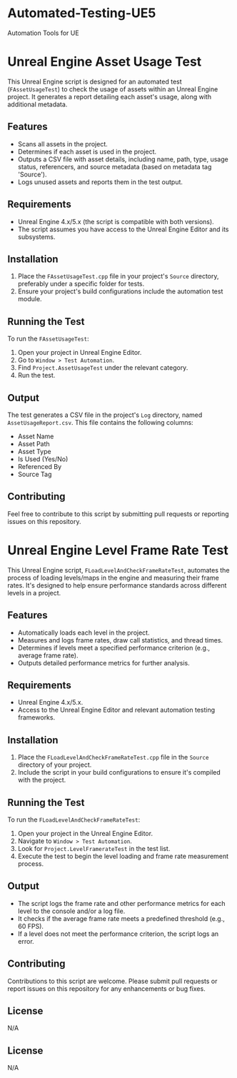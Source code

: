# Automated-Testing-UE5
Automation Tools for UE

# Unreal Engine Asset Usage Test

This Unreal Engine script is designed for an automated test (`FAssetUsageTest`) to check the usage of assets within an Unreal Engine project. It generates a report detailing each asset's usage, along with additional metadata.

## Features

- Scans all assets in the project.
- Determines if each asset is used in the project.
- Outputs a CSV file with asset details, including name, path, type, usage status, referencers, and source metadata (based on metadata tag 'Source').
- Logs unused assets and reports them in the test output.

## Requirements

- Unreal Engine 4.x/5.x (the script is compatible with both versions).
- The script assumes you have access to the Unreal Engine Editor and its subsystems.

## Installation

1. Place the `FAssetUsageTest.cpp` file in your project's `Source` directory, preferably under a specific folder for tests.
2. Ensure your project's build configurations include the automation test module.

## Running the Test

To run the `FAssetUsageTest`:

1. Open your project in Unreal Engine Editor.
2. Go to `Window > Test Automation`.
3. Find `Project.AssetUsageTest` under the relevant category.
4. Run the test.

## Output

The test generates a CSV file in the project's `Log` directory, named `AssetUsageReport.csv`. This file contains the following columns:

- Asset Name
- Asset Path
- Asset Type
- Is Used (Yes/No)
- Referenced By
- Source Tag

## Contributing

Feel free to contribute to this script by submitting pull requests or reporting issues on this repository.

# Unreal Engine Level Frame Rate Test

This Unreal Engine script, `FLoadLevelAndCheckFrameRateTest`, automates the process of loading levels/maps in the engine and measuring their frame rates. It's designed to help ensure performance standards across different levels in a project.

## Features

- Automatically loads each level in the project.
- Measures and logs frame rates, draw call statistics, and thread times.
- Determines if levels meet a specified performance criterion (e.g., average frame rate).
- Outputs detailed performance metrics for further analysis.

## Requirements

- Unreal Engine 4.x/5.x.
- Access to the Unreal Engine Editor and relevant automation testing frameworks.

## Installation

1. Place the `FLoadLevelAndCheckFrameRateTest.cpp` file in the `Source` directory of your project.
2. Include the script in your build configurations to ensure it's compiled with the project.

## Running the Test

To run the `FLoadLevelAndCheckFrameRateTest`:

1. Open your project in the Unreal Engine Editor.
2. Navigate to `Window > Test Automation`.
3. Look for `Project.LevelFramerateTest` in the test list.
4. Execute the test to begin the level loading and frame rate measurement process.

## Output

- The script logs the frame rate and other performance metrics for each level to the console and/or a log file.
- It checks if the average frame rate meets a predefined threshold (e.g., 60 FPS).
- If a level does not meet the performance criterion, the script logs an error.

## Contributing

Contributions to this script are welcome. Please submit pull requests or report issues on this repository for any enhancements or bug fixes.

## License

N/A


## License

N/A

